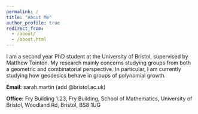 ```yaml
---
permalink: /
title: "About Me"
author_profile: true
redirect_from: 
  - /about/
  - /about.html
---
```

I am a second year PhD student at the University of Bristol, supervised by Matthew Tointon. My research mainly concerns studying groups from both a geometric and combinatorial perspective. In particular, I am currently studying how geodesics behave in groups of polynomial growth.

**Email:**  sarah.martin (add @bristol.ac.uk)

**Office:** Fry Building 1.23, Fry Building, School of Mathematics, University of Bristol, Woodland Rd, Bristol, BS8 1UG
